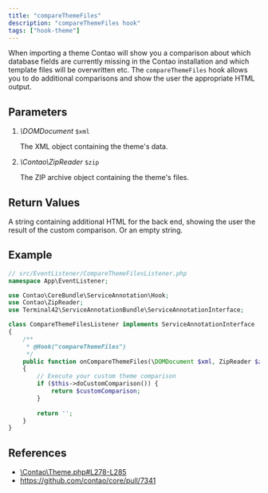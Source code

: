 ```yaml
---
title: "compareThemeFiles"
description: "compareThemeFiles hook"
tags: ["hook-theme"]
---
```



When importing a theme Contao will show you a comparison about which database
fields are currently missing in the Contao installation and which template files
will be overwritten etc. The `compareThemeFiles` hook allows you to do additional
comparisons and show the user the appropriate HTML output.


## Parameters

1. *\DOMDocument* `$xml`

    The XML object containing the theme's data.

2. *\Contao\ZipReader* `$zip`

    The ZIP archive object containing the theme's files.


## Return Values

A string containing additional HTML for the back end, showing the user the result
of the custom comparison. Or an empty string.


## Example

```php
// src/EventListener/CompareThemeFilesListener.php
namespace App\EventListener;

use Contao\CoreBundle\ServiceAnnotation\Hook;
use Contao\ZipReader;
use Terminal42\ServiceAnnotationBundle\ServiceAnnotationInterface;

class CompareThemeFilesListener implements ServiceAnnotationInterface
{
    /**
     * @Hook("compareThemeFiles")
     */
    public function onCompareThemeFiles(\DOMDocument $xml, ZipReader $zip): string
    {
        // Execute your custom theme comparison
        if ($this->doCustomComparison()) {
            return $customComparison;
        }
        
        return '';
    }
}
```


## References

* [\Contao\Theme.php#L278-L285](https://github.com/contao/contao/blob/4.7.6/core-bundle/src/Resources/contao/classes/Theme.php#L278-L285)
* https://github.com/contao/core/pull/7341
